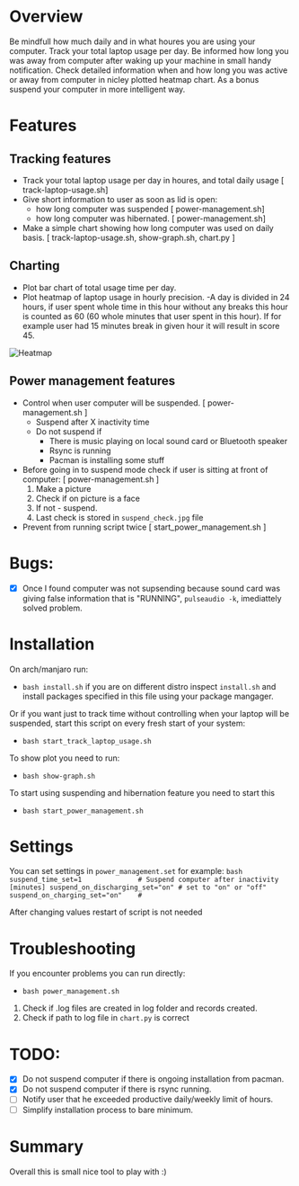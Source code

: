 # Overview 

Be mindfull how much daily and in what houres you are using your computer. 
Track your total laptop usage per day. Be informed how long you was away from
computer after waking up your machine in small handy notification. 
Check detailed information when and how long you was active or away from
computer in nicley plotted heatmap chart.
As a bonus suspend your computer in more intelligent way. 

# Features 

## Tracking features
- Track your total laptop usage per day in houres, and total daily usage [ track-laptop-usage.sh]
- Give short information to user as soon as lid is open: 
  - how long computer was suspended [ power-management.sh]
  - how long computer was hibernated. [ power-management.sh] 
- Make a simple chart showing how long computer was used on daily basis. [ track-laptop-usage.sh, show-graph.sh, chart.py ]

## Charting
- Plot bar chart of total usage time per day.
- Plot heatmap of laptop usage in hourly precision.
  -A day is divided in 24 hours, if user spent whole time in this hour without
  any breaks this hour is counted as 60 (60 whole minutes that user spent in
  this hour). If for example user had 15 minutes break in given hour it will
  result in score 45.

![Heatmap](https://i.imgur.com/FTpKIK1.png)

## Power management features
- Control when user computer will be suspended. [ power-management.sh ]
  - Suspend after X inactivity time
  - Do not suspend if 
    - There is music playing on local sound card or Bluetooth speaker
    - Rsync is running 
    - Pacman is installing some stuff
- Before going in to suspend mode check if user is sitting at front of computer: [ power-management.sh ]
  1. Make a picture
  2. Check if on picture is a face 
  3. If not - suspend. 
  4. Last check is stored in `suspend_check.jpg` file
- Prevent from running script twice [ start_power_management.sh ]


# Bugs:

- [x] Once I found computer was not supsending because sound card was giving
      false information that is "RUNNING", `pulseaudio -k`, imediattely solved problem.

# Installation

On arch/manjaro run:
- `bash install.sh`
if you are on different distro inspect `install.sh` and install packages
specified in this file using your package mangager.

Or if you want just to track time without controlling when your laptop will be
suspended, start this script on every fresh start of your system: 

- `bash start_track_laptop_usage.sh`

To show plot you need to run:
- `bash show-graph.sh` 

To start using suspending and hibernation feature you need to start this
- `bash start_power_management.sh`

# Settings 

You can set settings in `power_management.set` for example:
`bash
suspend_time_set=1              # Suspend computer after inactivity [minutes]
suspend_on_discharging_set="on" # set to "on" or "off"
suspend_on_charging_set="on"    #
`
  
After changing values restart of script is not needed

# Troubleshooting
    
If you encounter problems you can run directly: 

- `bash power_management.sh`

1. Check if .log files are created in log folder and records created.
2. Check if path to log file in `chart.py` is correct 

# TODO: 
- [x] Do not suspend computer if there is ongoing installation from pacman.
- [x] Do not suspend computer if there is rsync running.
- [ ] Notify user that he exceeded productive daily/weekly limit of hours.
- [ ] Simplify installation process to bare minimum.

# Summary 

Overall this is small nice tool to play with :) 
